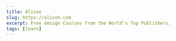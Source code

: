 ```yaml
---
title: Alison
slug: https://alison.com
excerpt: Free design Courses from the World’s Top Publishers.
tags: [learn]
---
```

